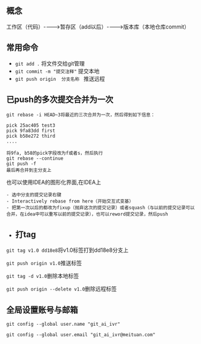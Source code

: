 ## 概念

工作区（代码）---->暂存区（add以后）---->版本库（本地仓库commit）

## 常用命令

- `git add .`  将文件交给git管理
- `git commit -m "提交注释"`   提交本地
- `git push origin  分支名称 `  推送远程

## 已push的多次提交合并为一次

```properties
git rebase -i HEAD~3将最近的三次合并为一次，然后得到如下信息：

pick 25ac405 test3
pick 9fa83dd first
pick b58e272 third
....

将9fa, b58的pick字段改为f或者s，然后执行
git rebase --continue
git push -f
最后再合并到主分支上
```

也可以使用IDEA的图形化界面,在IDEA上

```properties
- 选中分支的提交记录右键
- Interactively rebase from here（开始交互式变基）
- 把第一次以后的都改为fixup（抛弃这次的提交记录）或者squash（与以前的提交记录可以合并，在idea中可以重写以前的提交记录），也可以reword提交记录，然后push
```

- ## 打tag

`git tag v1.0 dd18e8`将v1.0标签打到dd18e8分支上

`git push origin v1.0`推送标签

`git tag -d v1.0`删除本地标签

`git push origin --delete v1.0`删除远程标签

## 全局设置账号与邮箱

`git config --global user.name "git_ai_ivr"`

`git config --global user.email "git_ai_ivr@meituan.com"`
